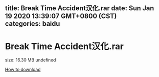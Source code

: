 
title: Break Time Accident汉化.rar
date: Sun Jan 19 2020 13:39:07 GMT+0800 (CST)    
categories: baidu
---

# Break Time Accident汉化.rar
size: 16.30 MB
 undefined
 

[How to download](https://bpcam.bemobtrk.com/go/2ceec3aa-1ca2-46d6-b9ff-aaa5c184517c?jno=2388)